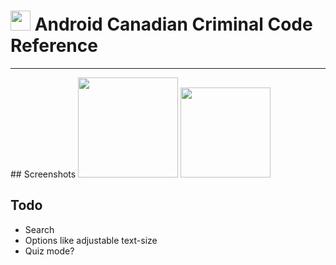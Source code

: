 # <img src="https://github.com/simplegr33n/android-reference-criminal-code/blob/master/screenshots/logos/ccc-logo1.jpg" width="32"> Android Canadian Criminal Code Reference 

<hr>
## Screenshots

<img src="https://github.com/simplegr33n/android-reference-criminal-code/blob/master/screenshots/tablet0001.jpg" width="160">
<img src="https://github.com/simplegr33n/android-reference-criminal-code/blob/master/screenshots/phone0004.jpg" width="144">

## Todo
* Search
* Options like adjustable text-size
* Quiz mode?






